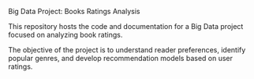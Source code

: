 Big Data Project: Books Ratings Analysis

This repository hosts the code and documentation for a Big Data project focused on analyzing book ratings.

The objective of the project is to understand reader preferences, identify popular genres, and develop recommendation models based on user ratings.
